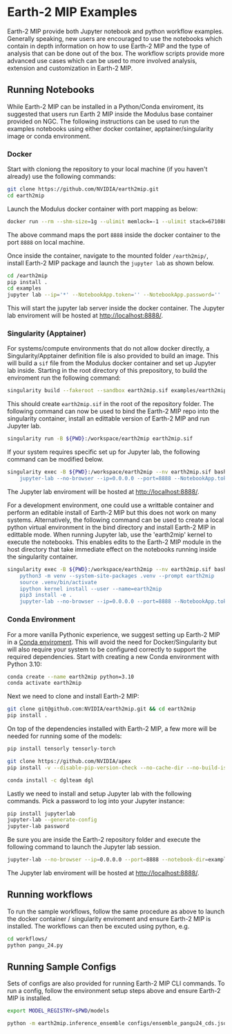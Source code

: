# Earth-2 MIP Examples

Earth-2 MIP provide both Jupyter notebook and python workflow examples.
Generally speaking, new users are encouraged to use the notebooks which contain in depth information
on how to use Earth-2 MIP and the type of analysis that can be done out of the box.
The workflow scripts provide more advanced use cases which can be used to more involved analysis, extension and customization
in Earth-2 MIP.

## Running Notebooks

While Earth-2 MIP can be installed in a Python/Conda enviroment, its suggested that
users run Earth 2 MIP inside the Modulus base container provided on NGC.
The following instructions can be used to run the examples notebooks using either docker
container, apptainer/singularity image or conda environment.

### Docker

Start with cloniong the repository to your local machine (if you haven't already) use
the following commands:

```bash
git clone https://github.com/NVIDIA/earth2mip.git
cd earth2mip
```

Launch the Modulus docker container with port mapping as below:

```bash
docker run --rm --shm-size=1g --ulimit memlock=-1 --ulimit stack=67108864 --runtime nvidia -p 8888:8888 -v ${PWD}:/earth2mip -it nvcr.io/nvidia/modulus/modulus:23.08
```

The above command maps the port `8888` inside the docker container to the port `8888` on local machine.

Once inside the container, navigate to the mounted folder `/earth2mip/`, install
Earth-2 MIP package and launch the `jupyter lab` as shown below.

```bash
cd /earth2mip
pip install .
cd examples
jupyter lab --ip='*' --NotebookApp.token='' --NotebookApp.password=''
```

This will start the jupyter lab server inside the docker container.
The Jupyter lab enviroment will be hosted at [http://localhost:8888/](http://localhost:8888/).

### Singularity (Apptainer)

For systems/compute environments that do not allow docker directly, a
Singularity/Apptainer definition file is also provided to build an image.
This will build a `sif` file from the Modulus docker container and set up Jupyter lab inside.
Starting in the root directory of this prepository, to build the enviroment run the
following command:

```bash
singularity build --fakeroot --sandbox earth2mip.sif examples/earth2mip.def
```

This should create `earth2mip.sif` in the root of the repository folder.
The following command can now be used to bind the Earth-2 MIP repo into the singularity
container, install an edittable version of Earth-2 MIP and run Jupyter lab.

```bash
singularity run -B ${PWD}:/workspace/earth2mip earth2mip.sif
```

If your system requires specific set up for Jupyter lab, the following command can be
modified below.

```bash
singularity exec -B ${PWD}:/workspace/earth2mip --nv earth2mip.sif bash -c 'cd ~
    jupyter-lab --no-browser --ip=0.0.0.0 --port=8888 --NotebookApp.token="" --notebook-dir=examples/'
```

The Jupyter lab enviroment will be hosted at [http://localhost:8888/](http://localhost:8888/).

For a development environment, one could use a writtable container and perform an
editable install of Earth-2 MIP but this does not work on many systems.
Alternatively, the following command can be used to create a local python virtual
environment in the bind directory and install Earth-2 MIP in edittable mode.
When running Jupyter lab, use the 'earth2mip' kernel to execute the notebooks.
This enables edits to the Earth-2 MIP module in the host directory that take immediate
effect on the notebooks running inside the singularity container.

```bash
singularity exec -B ${PWD}:/workspace/earth2mip --nv earth2mip.sif bash -c 'cd ~
    python3 -m venv --system-site-packages .venv --prompt earth2mip
    source .venv/bin/activate
    ipython kernel install --user --name=earth2mip
    pip3 install -e .
    jupyter-lab --no-browser --ip=0.0.0.0 --port=8888 --NotebookApp.token="" --notebook-dir=examples/'
```

### Conda Environment

For a more vanilla Pythonic experience, we suggest setting up Earth-2 MIP in a
[Conda enviroment](https://www.anaconda.com/download).
This will avoid the need for Docker/Singularity but will also require your system to be
configured correctly to support the required dependencies.
Start with creating a new Conda environment with Python 3.10:

```bash
conda create --name earth2mip python=3.10
conda activate earth2mip
```

Next we need to clone and install Earth-2 MIP:

```bash
git clone git@github.com:NVIDIA/earth2mip.git && cd earth2mip
pip install .
```

On top of the dependencies installed with Earth-2 MIP, a few more will be needed for
running some of the models:

```bash
pip install tensorly tensorly-torch

git clone https://github.com/NVIDIA/apex
pip install -v --disable-pip-version-check --no-cache-dir --no-build-isolation --global-option="--cpp_ext" --global-option="--cuda_ext" ./apex

conda install -c dglteam dgl
```

Lastly we need to install and setup Jupyter lab with the following commands.
Pick a password to log into your Jupyter instance:

```bash
pip install jupyterlab
jupyter-lab --generate-config
jupyter-lab password
```

Be sure you are inside the Earth-2 repository folder and execute the following command
to launch the Jupyter lab session.

```bash
jupyter-lab --no-browser --ip=0.0.0.0 --port=8888 --notebook-dir=examples/
```

The Jupyter lab enviroment will be hosted at [http://localhost:8888/](http://localhost:8888/).

## Running workflows

To run the sample workflows, follow the same procedure as above to launch the docker
container / singularity enviroment and ensure Earth-2 MIP is installed.
The workflows can then be excuted using python, e.g.

```bash
cd workflows/
python pangu_24.py
```

## Running Sample Configs

Sets of configs are also provided for running Earth-2 MIP CLI commands.
To run a config, follow the environment setup steps above and ensure Earth-2 MIP is
installed.

```bash
export MODEL_REGISTRY=$PWD/models

python -m earth2mip.inference_ensemble configs/ensemble_pangu24_cds.json
```